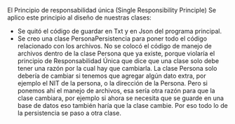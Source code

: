 El Principio de responsabilidad única (Single Responsibility Principle)
Se aplico este principio al diseño de nuestras clases:
- Se quitó el código de guardar en Txt y en Json del programa principal.
- Se creo una clase PersonaPersistencia para poner todo el código relacionado con los archivos.
No se colocó el código de manejo de archivos dentro de la clase Persona que ya existe, porque
violaría el principio de Responsabilidad Única que dice que una clase solo debe tener una razón
por la cual hay que cambiarla.
La clase Persona solo debería de cambiar si tenemos que agregar algún dato extra, por ejemplo
el NIT de la persona, o la dirección de la Persona. Pero si ponemos ahí el manejo de archivos,
esa sería otra razón para que la clase cambiara, por ejemplo si ahora se necesita que se
guarde en una base de datos eso también haría que la clase cambie. Por eso todo lo de la
persistencia se paso a otra clase.
